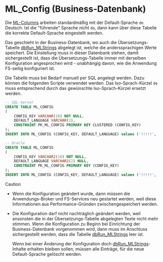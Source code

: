 # ML_Config (Business-Datenbank)

Die [ML-Columns](../database/ml-column.md) arbeiten standardmäßig mit der Default-Sprache `de` Deutsch.
Ist die "führende" Sprache nicht `de`, dann kann über diese Tabelle die korrekte Default-Sprache eingestellt werden.

Das geschieht in der Business-Datenbank, wo auch die Übersetzungs-Tabelle [dbRun_MLStrings](dbrun_mlstrings.md) abgelegt ist, welche die anderssprachigen Werte speichert. Die Einstellung muss in dieser Datenbank stehen, damit sichergestellt ist, dass die Übersetzungs-Tabelle immer mit derselben Konfiguration angesprochen wird - unabhängig davon, wie die Anwendung FS-seitig konfiguriert ist.

Die Tabelle muss bei Bedarf manuell per SQL angelegt werden. Dazu können die folgenden Scripte verwendet werden. Das Iso-Sprach-Kürzel `de` muss entsprechend durch das gewünschte Iso-Sprach-Kürzel ersetzt werden.

```sql
-- SQL-Server
CREATE TABLE ML_CONFIG
(
    CONFIG_KEY VARCHAR(10) NOT NULL,
    DEFAULT_LANGUAGE VARCHAR(2),
    CONSTRAINT PK_ML_CONFIG PRIMARY KEY CLUSTERED (CONFIG_KEY)
);
INSERT INTO ML_CONFIG (CONFIG_KEY, DEFAULT_LANGUAGE) values ('!!!!!', 'de');
```

```sql
-- Oracle
CREATE TABLE ML_CONFIG
(
    CONFIG_KEY VARCHAR2(10) NOT NULL,
    DEFAULT_LANGUAGE VARCHAR2(2) NULL,
    CONSTRAINT PK_ML_CONFIG PRIMARY KEY (CONFIG_KEY)
);
INSERT INTO ML_CONFIG (CONFIG_KEY, DEFAULT_LANGUAGE) values ('!!!!!', 'de');
```

> [!CAUTION]
>
> * Wenn die Konfiguration geändert wurde, dann müssen die Anwendungs-Broker und FS-Services neu gestartet werden, weil diese Informationen aus Performance-Gründen zwischengespeichert werden.
>
> * Die Konfiguration darf nicht nachträglich geändert werden, weil ansonsten die in der Übersetzungs-Tabelle abgelegten Texte nicht mehr stimmen. Wenn die Konfiguration zu Beginn bei Einrichtung der Business-Datenbank vorgenommen wird, dann muss im Anschluss sichergestellt werden, dass die Tabelle [dbRun_MLStrings](dbrun_mlstrings.md) leer ist.
>
>   Wenn bei einer Änderung der Konfiguration doch [dbRun_MLStrings](dbrun_mlstrings.md)-Inhalte erhalten bleiben sollen, müssen alle Einträge, für die neue Default-Sprache gelöscht werden.
